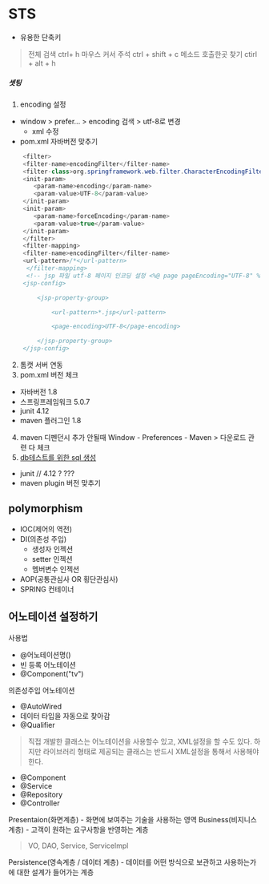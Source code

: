 # STS
* 유용한 단축키
>전체 검색 ctrl+ h
>마우스 커서 주석 ctrl + shift + c
>메소드 호출한곳 찾기 ctirl + alt + h

##### 셋팅
1. encoding 설정
* window > prefer... > encoding 검색 > utf-8로 변경
  * xml 수정   
* pom.xml 자바버전 맞추기
```java
    <filter> 
    <filter-name>encodingFilter</filter-name> 
    <filter-class>org.springframework.web.filter.CharacterEncodingFilter</filter-class> 
    <init-param> 
       <param-name>encoding</param-name> 
       <param-value>UTF-8</param-value> 
    </init-param> 
    <init-param> 
       <param-name>forceEncoding</param-name> 
       <param-value>true</param-value> 
    </init-param> 
    </filter> 
    <filter-mapping> 
    <filter-name>encodingFilter</filter-name> 
    <url-pattern>/*</url-pattern> 
     </filter-mapping> 
	 <!-- jsp 파일 utf-8 페이지 인코딩 설정 <%@ page pageEncoding="UTF-8" %>  -->
	<jsp-config>

		<jsp-property-group>

			<url-pattern>*.jsp</url-pattern>

			<page-encoding>UTF-8</page-encoding>

		</jsp-property-group>
	</jsp-config>

```
2. 톰캣 서버 연동
3. pom.xml 버전 체크
  * 자바버전 1.8
  * 스프링프레임워크 5.0.7
  * junit 4.12
  * maven 플러그인 1.8
  
 4. maven 디펜던시 추가 안될때 Window - Preferences - Maven > 다운로드 관련 다 체크
 5. [db테스트를 위한 sql 생성](./src/main/resources/springbook.sql) 
* junit // 4.12 ? ???
* maven plugin 버전 맞추기

## polymorphism

* IOC(제어의 역전)
* DI(의존성 주입)
   * 생성자 인젝션
   * setter 인젝션
   * 멤버변수 인젝션
* AOP(공통관심사 OR 횡단관심사)
* SPRING 컨테이너

## 어노테이션 설정하기
사용법
* @어노테이션명()
* 빈 등록 어노테이션
* @Component("tv")

의존성주입 어노테이션
* @AutoWired
* 데이터 타입을 자동으로 찾아감
* @Qualifier

>직접 개발한 클래스는 어노테이션을 사용할수 있고, XML설정을 할 수도 있다.
하지만 라이브러리 형태로 제공되는 클래스는 반드시 XML설정을 통해서 사용해야한다.

* @Component
* @Service
* @Repository
* @Controller


Presentaion(화면계층) - 화면에 보여주는 기술을 사용하는 영역 
Business(비지니스계층) - 고객이 원하는 요구사항을 반영하는 계층
> VO, DAO, Service, Servicelmpl

Persistence(영속계층 / 데이터 계층) - 데이터를 어떤 방식으로 보관하고 사용하는가에 대한 설계가 들어가는 계층